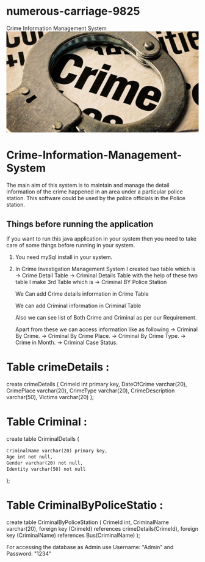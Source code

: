 # numerous-carriage-9825
Crime Information Management System
![Logo](https://github.com/nikhilkharat/numerous-carriage-9825/blob/day-5/Crime_Investigation_Management_System/Images/gs_article_img_157183295712.jpg)


# Crime-Information-Management-System
The main aim of this system is to maintain and manage the detail information of the crime happened in  an  area under a particular police station. 
This software could be used by the police officials in the Police station.


## Things before running the application

If you want to run this java application in your system then you need to take care of some things before running in your system. 

1) You need mySql install in your system.

2) In Crime Investigation Management System I created two table which is
   -> Crime Detail Table
   -> Criminal Details Table
   with the help of these two table I make 3rd Table which is
   -> Criminal BY Police Station
   
   We Can add Crime details information in Crime Table
   
   We can add Criminal information in Criminal Table
   
   Also we can see list of Both Crime and Criminal as per our Requirement.
   
   Apart from these we can access information like as following
   -> Criminal By Crime.
   -> Criminal By Crime Place.
   -> Criminal By Crime Type.
   -> Crime in Month.
   -> Criminal Case Status.


Table crimeDetails :
====================
create crimeDetails (
    CrimeId int primary key,
    DateOfCrime varchar(20),
    CrimePlace varchar(20),
    CrimeType varchar(20),
    CrimeDescription varchar(50),
    Victims varchar(20)
);

Table Criminal :
=====================
create table CriminalDetails
 (
    
    CriminalName varchar(20) primary key,
    Age int not null,
    Gender varchar(20) not null,
    Identity varchar(50) not null

);

Table CriminalByPoliceStatio :
==================
create table CriminalByPoliceStation (
	CrimeId int,
	CriminalName varchar(20),
	foreign key (CrimeId) references crimeDetails(CrimeId),
    foreign key (CriminalName) references Bus(CriminalName)
);


For accessing the database as Admin use Username: "Admin" and Password: "1234"
